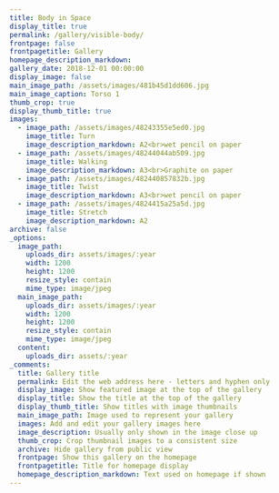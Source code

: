 ```yaml
---
title: Body in Space
display_title: true
permalink: /gallery/visible-body/
frontpage: false
frontpagetitle: Gallery
homepage_description_markdown:
gallery_date: 2018-12-01 00:00:00
display_image: false
main_image_path: /assets/images/481b45d1dd606.jpg
main_image_caption: Torso 1
thumb_crop: true
display_thumb_title: true
images:
  - image_path: /assets/images/48243355e5ed0.jpg
    image_title: Turn
    image_description_markdown: A2<br>wet pencil on paper
  - image_path: /assets/images/48244044ab509.jpg
    image_title: Walking
    image_description_markdown: A3<br>Graphite on paper
  - image_path: /assets/images/482440857832b.jpg
    image_title: Twist
    image_description_markdown: A3<br>wet pencil on paper
  - image_path: /assets/images/4824415a25a5d.jpg
    image_title: Stretch
    image_description_markdown: A2
archive: false
_options:
  image_path:
    uploads_dir: assets/images/:year
    width: 1200
    height: 1200
    resize_style: contain
    mime_type: image/jpeg
  main_image_path:
    uploads_dir: assets/images/:year
    width: 1200
    height: 1200
    resize_style: contain
    mime_type: image/jpeg
  content:
    uploads_dir: assets/:year
_comments:
  title: Gallery title
  permalink: Edit the web address here - letters and hyphen only
  display_image: Show featured image at the top of the gallery
  display_title: Show the title at the top of the gallery
  display_thumb_title: Show titles with image thumbnails
  main_image_path: Image used to represent your gallery
  images: Add and edit your gallery images here
  image_description: Usually only shown in the image close up
  thumb_crop: Crop thumbnail images to a consistent size
  archive: Hide gallery from public view
  frontpage: Show this gallery on the homepage
  frontpagetitle: Title for homepage display
  homepage_description_markdown: Text used on homepage if shown
---
```


